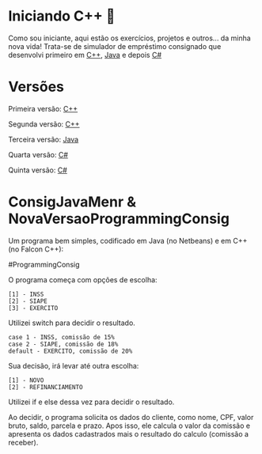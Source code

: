 # Iniciando C++ 💬

Como sou iniciante, aqui estão os exercícios, projetos e outros... da minha nova vida!
Trata-se de simulador de empréstimo consignado que desenvolvi primeiro em [C++](https://github.com/PBPaschoal/BeginsCmaismais/blob/master/NovaVersaoProgrammingConsig), [Java](https://github.com/PBPaschoal/BeginsJava/blob/master/ConsigConsulta.java) e depois [C#](https://github.com/PBPaschoal/Inicio-CSharp/blob/master/ConsigConsultaProgram%2003/ConsigConsultaProgram/ConsigConsulta03.cs)

# Versões
Primeira versão:
[C++](https://github.com/PBPaschoal/BeginsCmaismais/blob/master/ProgrammingConsig.cpp)

Segunda versão:
[C++](https://github.com/PBPaschoal/BeginsCmaismais/blob/master/NovaVersaoProgrammingConsig)

Terceira versão: 
[Java](https://github.com/PBPaschoal/BeginsJava/blob/master/ConsigConsulta.java)

Quarta versão:
[C#](https://github.com/PBPaschoal/AprendendoCSharp/blob/master/ConsigConsulta.cs)

Quinta versão: 
[C#](https://github.com/PBPaschoal/AprendendoCSharp/blob/master/ConsigConsultaProgram%2003/ConsigConsultaProgram/ConsigConsulta03.cs)

# ConsigJavaMenr & NovaVersaoProgrammingConsig

Um programa bem simples, codificado em Java (no Netbeans) e em C++ (no Falcon C++):

  #ProgrammingConsig

O programa começa com opções de escolha:

    [1] - INSS
    [2] - SIAPE
    [3] - EXERCITO

Utilizei switch para decidir o resultado.

    case 1 - INSS, comissão de 15%
    case 2 - SIAPE, comissão de 18%
    default - EXERCITO, comissão de 20%

Sua decisão, irá levar até outra escolha:

    [1] - NOVO
    [2] - REFINANCIAMENTO

Utilizei if e else dessa vez para decidir o resultado.

  Ao decidir, o programa solicita os dados do cliente, como nome, CPF, valor bruto, saldo, parcela e prazo.
  Apos isso, ele calcula o valor da comissão e apresenta os dados cadastrados mais o resultado do calculo (comissão a receber).

